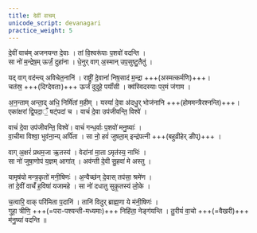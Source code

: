 ```yaml
---
title: देवीं वाचम्
unicode_script: devanagari
practice_weight: 5
---
```


दे॒वीं वाच॑म् अजनयन्त दे॒वाः । तां वि॒श्वरू॑पाः प॒शवो॑ वदन्ति ।  
सा नो॑ म॒न्द्रेष॒म् ऊर्जं॒ दुहा॑ना । धे॒नुर् वाग् अ॒स्मान् उप॒सुष्टु॒तैतु॑ ।

यद् वाग् वद॑न्त्य् अविचेत॒नानि॑ । राष्ट्री॑ दे॒वानां॑ निष॒साद॑ म॒न्द्रा +++(अस्मत्कर्मणि)+++।  
चत॑स्र॒ +++(दिग्देवताः)+++ ऊर्जं॑ दुदुहे॒ पयाँ॑सी । क्व॑स्विदस्याः पर॒मं ज॑गाम । 

अ॒न॒न्ताम् अन्ता॒द् अधि॒ निर्मि॑तां म॒हीम् । यस्यां॑ दे॒वा अ॑दधु॒र् भोज॑नानि +++(होममन्त्रैरश्नन्ति)+++।  
एका॑क्षरां द्वि॒पदा॒ँ॒ षट्॑पदां च । वाचं॑ दे॒वा उप॑जीवन्ति॒ विश्वे॑ । 

वाचं॑ दे॒वा उप॑जीवन्ति॒ विश्वे॑। वाचं॑ गन्ध॒र्वाः प॒शवो॑ मनु॒ष्याः॑ ।  
वा॒चीमा विश्वा॒ भुव॑ना॒न्य् अर्पि॑ता ।  सा नो॒ हवं॑ जुषता॒म् इन्द्र॑पत्नी +++(बहुव्रीहेर् ङीप्)+++ । 

वाग् अ॒क्षरं॑ प्रथम॒जा ऋ॒तस्य॑ । वेदा॑नां मा॒ता ऽमृत॑स्य॒ नाभिः॑ ।  
सा नो॑ जुषा॒णोप॑ य॒ज्ञम् आगा॑त् । अव॑न्ती दे॒वी सु॒हवा॑ मे अस्तु । 

यामृष॑यो मन्त्र॒कृतो॑ मनी॒षिणः॑ । अ॒न्वैच्छ॑न् दे॒वास् तप॑सा॒ श्रमे॑ण ।  
तां दे॒वीं वाचँ॑ ह॒विषा॑ यजामहे । सा नो॑ दधातु सुकृ॒तस्य॑ लो॒के । 

च॒त्वारि॒ वाक् परि॑मिता प॒दानि॑ । तानि॑ विदुर् ब्राह्म॒णा ये म॑नी॒षिणः॑ ।  
गुहा॒ त्रीणि॒ +++(=परा-पश्यन्ती-मध्यमाः)+++ निहि॑ता॒ नेङ्ग॑यन्ति । तु॒रीयं॑ वा॒चो +++(=वैखरी)+++ म॑नु॒ष्या॑ वदन्ति ॥ 